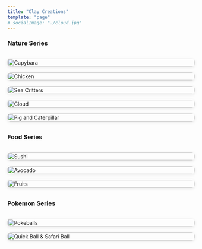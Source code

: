 ```yaml
---
title: "Clay Creations"
template: "page"
# socialImage: "./cloud.jpg"
---
```


### Nature Series
<div style="display: grid; grid-template-columns: repeat(auto-fit, minmax(300px, 1fr)); gap: 1rem; margin: 2rem 0;">
  <div>
    <img src="./media/capybara.jpg" alt="Capybara" style="width: 100%; border-radius: 8px; box-shadow: 0 2px 8px rgba(0,0,0,0.1);" />
  </div>
  <div>
    <img src="./media/chicken.jpg" alt="Chicken" style="width: 100%; border-radius: 8px; box-shadow: 0 2px 8px rgba(0,0,0,0.1);" />
  </div>
  <div>
    <img src="./media/seacritters.jpg" alt="Sea Critters" style="width: 100%; border-radius: 8px; box-shadow: 0 2px 8px rgba(0,0,0,0.1);" />
  </div>
  <div>
    <img src="./media/cloud.jpg" alt="Cloud" style="width: 100%; border-radius: 8px; box-shadow: 0 2px 8px rgba(0,0,0,0.1);" />
  </div>
  <div>
    <img src="./media/pigcaterpillar.jpg" alt="Pig and Caterpillar" style="width: 100%; border-radius: 8px; box-shadow: 0 2px 8px rgba(0,0,0,0.1);" />
  </div>
</div>


### Food Series
<div style="display: grid; grid-template-columns: repeat(auto-fit, minmax(300px, 1fr)); gap: 1rem; margin: 2rem 0;">
  <div>
    <img src="./media/sushi.jpg" alt="Sushi" style="width: 100%; border-radius: 8px; box-shadow: 0 2px 8px rgba(0,0,0,0.1);" />
  </div>
  <div>
    <img src="./media/avocado.jpg" alt="Avocado" style="width: 100%; border-radius: 8px; box-shadow: 0 2px 8px rgba(0,0,0,0.1);" />
  </div>
  <div>
    <img src="./media/fruits.jpg" alt="Fruits" style="width: 100%; border-radius: 8px; box-shadow: 0 2px 8px rgba(0,0,0,0.1);" />
  </div>
</div>


### Pokemon Series
<div style="display: grid; grid-template-columns: repeat(auto-fit, minmax(300px, 1fr)); gap: 1rem; margin: 2rem 0;">
  <div>
    <img src="./media/pokeballs.jpg" alt="Pokeballs" style="width: 100%; border-radius: 8px; box-shadow: 0 2px 8px rgba(0,0,0,0.1);" />
  </div>
  <div>
    <img src="./media/quickballsafariball.jpg" alt="Quick Ball & Safari Ball" style="width: 100%; border-radius: 8px; box-shadow: 0 2px 8px rgba(0,0,0,0.1);" />
  </div>
</div>